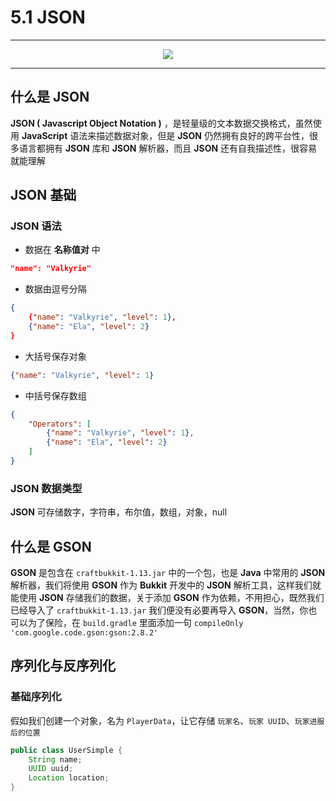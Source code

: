 # 5.1 JSON

---

<center><img src="https://i.loli.net/2020/07/25/HcDFK4mTxgdoZsJ.png"></center>

---

## 什么是 JSON

**JSON ( Javascript Object Notation )** ，是轻量级的文本数据交换格式，虽然使用 **JavaScript** 语法来描述数据对象，但是 **JSON** 仍然拥有良好的跨平台性，很多语言都拥有 **JSON** 库和 **JSON** 解析器，而且 **JSON** 还有自我描述性，很容易就能理解

## JSON 基础

### JSON 语法

- 数据在 **名称值对** 中
```json
"name": "Valkyrie"
```
- 数据由逗号分隔
```json
{
    {"name": "Valkyrie", "level": 1},
    {"name": "Ela", "level": 2}
}
```
- 大括号保存对象
```json
{"name": "Valkyrie", "level": 1}
```
- 中括号保存数组
```json
{
    "Operators": [
        {"name": "Valkyrie", "level": 1},
        {"name": "Ela", "level": 2}
    ]
}
```

### JSON 数据类型

**JSON** 可存储数字，字符串，布尔值，数组，对象，null

## 什么是 GSON

**GSON** 是包含在 `craftbukkit-1.13.jar` 中的一个包，也是 **Java** 中常用的 **JSON** 解析器，我们将使用 **GSON** 作为 **Bukkit** 开发中的 **JSON** 解析工具，这样我们就能使用 **JSON** 存储我们的数据，关于添加 **GSON** 作为依赖，不用担心，既然我们已经导入了 `craftbukkit-1.13.jar` 我们便没有必要再导入 **GSON**，当然，你也可以为了保险，在 `build.gradle` 里面添加一句 `compileOnly 'com.google.code.gson:gson:2.8.2'`

## 序列化与反序列化

### 基础序列化

假如我们创建一个对象，名为 `PlayerData`，让它存储 `玩家名`、`玩家 UUID`、`玩家进服后的位置`

```java
public class UserSimple {  
    String name;
    UUID uuid;
    Location location;
}
```
